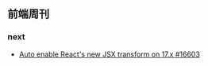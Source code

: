 ## 前端周刊


### next

* [Auto enable React's new JSX transform on 17.x #16603](https://github.com/vercel/next.js/pull/16603)
